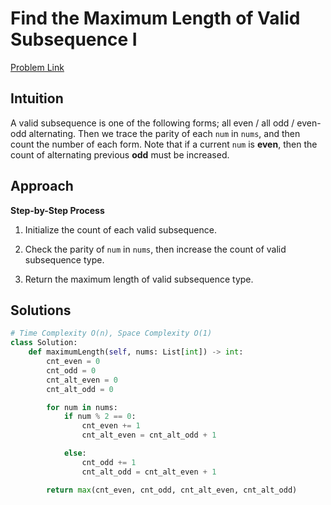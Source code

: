 **Find the Maximum Length of Valid Subsequence I**
=
[Problem Link](https://leetcode.com/problems/find-the-maximum-length-of-valid-subsequence-i/description)

## Intuition
A valid subsequence is one of the following forms; all even / all odd / even-odd alternating. Then we trace the parity 
of each `num` in `nums`, and then count the number of each form. Note that if a current `num` is **even**, 
then the count of alternating previous **odd** must be increased.

## Approach
**Step-by-Step Process**

1. Initialize the count of each valid subsequence.

2. Check the parity of `num` in `nums`, then increase the count of valid subsequence type.

3. Return the maximum length of valid subsequence type.
  
## Solutions
```python
# Time Complexity O(n), Space Complexity O(1)
class Solution:
    def maximumLength(self, nums: List[int]) -> int:
        cnt_even = 0
        cnt_odd = 0
        cnt_alt_even = 0
        cnt_alt_odd = 0

        for num in nums:
            if num % 2 == 0:
                cnt_even += 1
                cnt_alt_even = cnt_alt_odd + 1

            else:
                cnt_odd += 1
                cnt_alt_odd = cnt_alt_even + 1

        return max(cnt_even, cnt_odd, cnt_alt_even, cnt_alt_odd)
```
